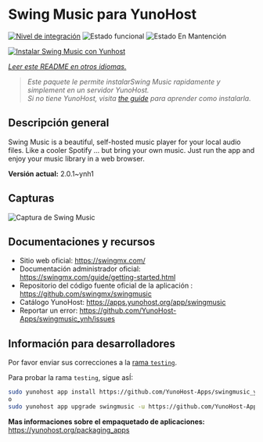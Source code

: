 <!--
Este archivo README esta generado automaticamente<https://github.com/YunoHost/apps/tree/master/tools/readme_generator>
No se debe editar a mano.
-->

# Swing Music para YunoHost

[![Nivel de integración](https://apps.yunohost.org/badge/integration/swingmusic)](https://ci-apps.yunohost.org/ci/apps/swingmusic/)
![Estado funcional](https://apps.yunohost.org/badge/state/swingmusic)
![Estado En Mantención](https://apps.yunohost.org/badge/maintained/swingmusic)

[![Instalar Swing Music con Yunhost](https://install-app.yunohost.org/install-with-yunohost.svg)](https://install-app.yunohost.org/?app=swingmusic)

*[Leer este README en otros idiomas.](./ALL_README.md)*

> *Este paquete le permite instalarSwing Music rapidamente y simplement en un servidor YunoHost.*  
> *Si no tiene YunoHost, visita [the guide](https://yunohost.org/install) para aprender como instalarla.*

## Descripción general

Swing Music is a beautiful, self-hosted music player for your local audio files. Like a cooler Spotify ... but bring your own music. Just run the app and enjoy your music library in a web browser.


**Versión actual:** 2.0.1~ynh1

## Capturas

![Captura de Swing Music](./doc/screenshots/screenshot.png)

## Documentaciones y recursos

- Sitio web oficial: <https://swingmx.com/>
- Documentación administrador oficial: <https://swingmx.com/guide/getting-started.html>
- Repositorio del código fuente oficial de la aplicación : <https://github.com/swingmx/swingmusic>
- Catálogo YunoHost: <https://apps.yunohost.org/app/swingmusic>
- Reportar un error: <https://github.com/YunoHost-Apps/swingmusic_ynh/issues>

## Información para desarrolladores

Por favor enviar sus correcciones a la [rama `testing`](https://github.com/YunoHost-Apps/swingmusic_ynh/tree/testing).

Para probar la rama `testing`, sigue asÍ:

```bash
sudo yunohost app install https://github.com/YunoHost-Apps/swingmusic_ynh/tree/testing --debug
o
sudo yunohost app upgrade swingmusic -u https://github.com/YunoHost-Apps/swingmusic_ynh/tree/testing --debug
```

**Mas informaciones sobre el empaquetado de aplicaciones:** <https://yunohost.org/packaging_apps>
